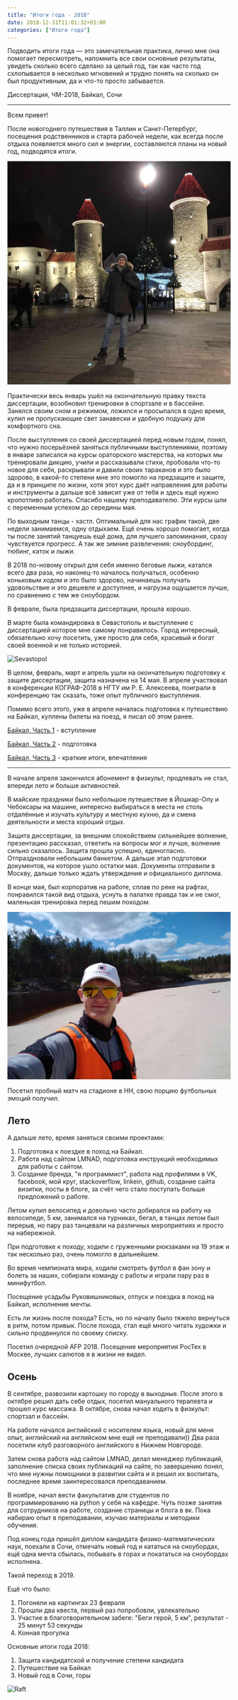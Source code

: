```yaml
---
title: "Итоги года - 2018"
date: 2018-12-31T11:01:32+03:00
categories: ["Итоги года"]
---
```


Подводить итоги года — это замечательная практика, лично мне она помогает пересмотреть, напомнить все свои основные результаты, 
увидеть сколько всего сделано за целый год,
так как часто год схлопывается в несколько мгновений и трудно понять на сколько он был продуктивным, да и что-то просто забывается.

Диссертация, ЧМ-2018, Байкал, Сочи

<!--more-->

---
Всем привет!

После новогоднего путешествия в Таллин и Санкт-Петербург, посещения родственников и старта рабочей недели,
как всегда после отдыха появляется много сил и энергии, составляются планы на новый год, подводятся итоги.

![Estonia](/images/23_tallinn_2018.jpg "Новый год в Таллинне")

Практически весь январь ушёл на окончательную правку текста диссертации, возобновил тренировки в спортзале и в бассейне. 
Занялся своим сном и режимом, ложился и просыпался в одно время, 
купил не пропускающие свет занавески и удобную подушку для комфортного сна.

После выступления со своей диссертацией перед новым годом, понял, что нужно посерьёзней заняться публичными выступлениями,
поэтому в январе записался на курсы ораторского мастерства, на которых мы тренировали дикцию, учили и рассказывали стихи,
пробовали что-то новое для себя, раскрывали и давили своих тараканов и это было здорово, 
в какой-то степени мне это помогло на предзащите и защите, да и в принципе по жизни, 
хотя этот курс даёт направления для работы и инструменты 
а дальше всё зависит уже от тебя и здесь ещё нужно кропотливо работать. Спасибо нашему преподавателю.
Эти курсы шли с переменным успехом до середины мая.

По выходным танцы - хастл. Оптимальный для нас график такой, две недели занимаемся, одну отдыхаем. 
Ещё очень хорошо помогает, когда ты после занятий танцуешь ещё дома, для лучшего запоминания, 
сразу чувствуется прогресс. 
А так же зимние развлечения: сноубординг, тюбинг, каток и лыжи.

В 2018 по-новому открыл для себя именно беговые лыжи, катался всего два раза, 
но наконец-то началось получаться, особенно коньковым ходом и это было здорово, начинаешь получать удовольствие 
и это дешевле и доступнее, и нагрузка ощущается лучше, по сравнению с тем же сноубордом.

В феврале, была предзащита диссертации, прошла хорошо. 

В марте была командировка в Севастополь и выступление с диссертацией которое мне самому понравилось. 
Город интересный, обязательно хочу посетить, уже просто для себя, красивый и богат своей военной и не только историей.

![Sevastopol](/images/24_sevastopol.jpg "Весна в Севастополе")

В целом, февраль, март и апрель ушли на окончательную подготовку к защите диссертации, защита назначена на 14 мая. 
В апреле участвовал в конференции КОГРАФ-2018 в НГТУ им Р. Е. Алексеева, поиграли в конференцию так сказать,
тоже опыт публичного выступления. 

Помимо всего этого, уже в апреле началась подготовка к путешествию на Байкал, куплены билеты на поезд, я писал об этом ранее.

[Байкал, Часть 1](https://arybin93.github.io/posts/22_baikal_1/) - вступление

[Байкал, Часть 2](https://arybin93.github.io/posts/23_baikal_2/) - подготовка

[Байкал, Часть 3](https://arybin93.github.io/posts/24_baikal_3/) - краткие итоги, впечатления

---

В начале апреля закончился абонемент в физкульт, продлевать не стал, впереди лето и больше активностей.

В майские праздники было небольшое путешествие в Йошкар-Олу и Чебоксары на машине, интересно выбираться 
в места не столь отдалённые и изучать культуру и местную кухню, да и смена деятельности и места хороший отдых. 

Защита диссертации, за внешним спокойствием сильнейшее волнение, презентацию рассказал, 
ответить на вопросы мог и лучше, волнение сильно сказалось.
Защита прошла успешно, единогласно. Отпраздновали небольшим банкетом.
А дальше этап подготовки документов, на которое ушло остатки мая.
Документы отправили в Москву, дальше только ждать утверждения и официального диплома.

В конце мая, был корпоратив на работе, сплав по реке на рафтах, понравился такой вид отдыха,
уснуть в палатке правда так и не смог, маленькая тренировка перед пешим походом.

![Raft](/images/25_kerzh.jpg "Кержанец, самый лучший пляж с белоснежным песком")

Посетил пробный матч на стадионе в НН, свою порцию футбольных эмоций получил.

## Лето

А дальше лето, время заняться своими проектами:

1. Подготовка к поездке в поход на Байкал. 
2. Работа над сайтом LMNAD, подготовка инструкций необходимых для работы с сайтом.
3. Создание бренда, "я программист", работа над профилями в VK, facebook, мой круг, stackoverflow, 
linkein, github, создание сайта визитки, посты в блоге, за счёт чего стало поступать больше предложений о работе.

Летом купил велосипед и довольно часто добирался на работу на велосипеде, 5 км, 
занимался на турниках, бегал, в танцах летом был перерыв, 
но пару раз танцевали на различных мероприятиях и просто на набережной. 

При подготовке к походу, ходили с груженными рюкзаками на 19 этаж и так несколько раз, 
очень помогло в дальнейшем. 

Во время чемпионата мира, ходили смотреть футбол в фан зону и болеть за наших, 
собирали команду с работы и играли пару раз в минифутбол.

Посещение усадьбы Руковишниковых, отпуск и поездка в поход на Байкал, исполнение мечты.

Есть ли жизнь после похода? Есть, но по началу было тяжело вернуться в ритм, потом привык.
После похода, стал ещё много читать художки и сильно продвинулся по своему списку.

Посетил очередной AFP 2018. Посещение мероприятия РосТех в Москве, лучших салютов я в жизни не видел.

## Осень

В сентябре, развозили картошку по городу в выходные. 
После этого в октябре решил дать себе отдых, посетил мануального терапевта и прошел курс массажа. 
В октябре, снова начал ходить в физкульт: спортзал и бассейн.

На работе начался английский с носителем языка, новый для меня опыт, английский на английском мне ещё не преподавали)) 
Два раза посетили клуб разговорного английского в Нижнем Новгороде.

Затем снова работа над сайтом LMNAD, делал менеджер публикаций, заполнение списка своих публикаций на сайте,
по завершению понял, что мне нужны помощники в развитии сайта и я решил их воспитать,
последнее время заинтересовался преподаванием.

В ноябре, начал вести факультатив для студентов по программированию на python у себя на кафедре.
Чуть позже занятия для сотрудников на работе, создание страницы и блога в вк. 
Пока набираю опыт в преподавании, изучаю материалы и методики обучения.

Под конец года пришёл диплом кандидата физико-математических наук, поехали в Сочи, 
отмечать новый год и кататься на сноубордах, ещё одна мечта сбылась, побывать в горах и покататься на сноубордах исполнена. 

Такой переход в 2019.

Ещё что было:
1. Погоняли на картингах 23 февраля
2. Прошли два квеста, первый раз попробовли, увлекательно
3. Участие в благотворительном забеге: "Беги герой, 5 км", результат - 25 минут 53 секунды
4. Конная прогулка

Основные итоги года 2018:
1. Защита кандидатской и получение степени кандидата
2. Путешествие на Байкал
3. Новый год в Сочи, горы

![Raft](/images/26_year_2018_end.jpg "C новым годом!")
